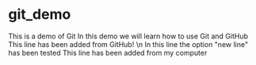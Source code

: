 # git_demo
This is a demo of Git
In this demo we will learn how to use Git and GitHub
This line has been added from GitHub! \n
In this line the option "new line" has been tested
This line has been added from my computer

